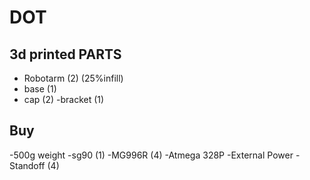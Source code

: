 # DOT
## 3d printed PARTS
* Robotarm (2) (25%infill)
* base (1)
* cap (2)
-bracket (1)
## Buy 
-500g weight
-sg90 (1)
-MG996R (4)
-Atmega 328P
-External Power
-Standoff (4)
